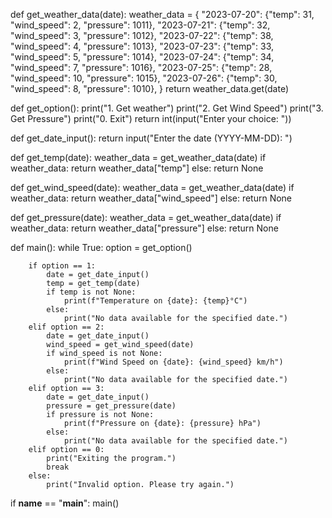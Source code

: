 
def get_weather_data(date):
    weather_data = {
        "2023-07-20": {"temp": 31, "wind_speed": 2, "pressure": 1011},
        "2023-07-21": {"temp": 32, "wind_speed": 3, "pressure": 1012},
        "2023-07-22": {"temp": 38, "wind_speed": 4, "pressure": 1013},
        "2023-07-23": {"temp": 33, "wind_speed": 5, "pressure": 1014},
        "2023-07-24": {"temp": 34, "wind_speed": 7, "pressure": 1016},
        "2023-07-25": {"temp": 28, "wind_speed": 10, "pressure": 1015},
        "2023-07-26": {"temp": 30, "wind_speed": 8, "pressure": 1010},
    }
    return weather_data.get(date)

def get_option():
    print("1. Get weather")
    print("2. Get Wind Speed")
    print("3. Get Pressure")
    print("0. Exit")
    return int(input("Enter your choice: "))

def get_date_input():
    return input("Enter the date (YYYY-MM-DD): ")

def get_temp(date):
    weather_data = get_weather_data(date)
    if weather_data:
        return weather_data["temp"]
    else:
        return None

def get_wind_speed(date):
    weather_data = get_weather_data(date)
    if weather_data:
        return weather_data["wind_speed"]
    else:
        return None

def get_pressure(date):
    weather_data = get_weather_data(date)
    if weather_data:
        return weather_data["pressure"]
    else:
        return None

def main():
    while True:
        option = get_option()

        if option == 1:
            date = get_date_input()
            temp = get_temp(date)
            if temp is not None:
                print(f"Temperature on {date}: {temp}°C")
            else:
                print("No data available for the specified date.")
        elif option == 2:
            date = get_date_input()
            wind_speed = get_wind_speed(date)
            if wind_speed is not None:
                print(f"Wind Speed on {date}: {wind_speed} km/h")
            else:
                print("No data available for the specified date.")
        elif option == 3:
            date = get_date_input()
            pressure = get_pressure(date)
            if pressure is not None:
                print(f"Pressure on {date}: {pressure} hPa")
            else:
                print("No data available for the specified date.")
        elif option == 0:
            print("Exiting the program.")
            break
        else:
            print("Invalid option. Please try again.")

if __name__ == "__main__":
    main()
